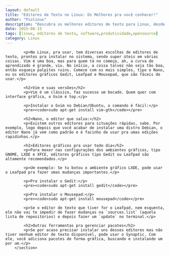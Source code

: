 ```yaml
---
layout: default
title: "Editores de Texto no Linux: Os Melhores pra você conhecer!"
author: "Piolinux"
description: "Descubra os melhores editores de texto para Linux, desde opções simples para iniciantes até ferramentas poderosas para programadores. Encontre o editor ideal para as suas necessidades e aumente a sua produtividade."
date: 2025-08-15
tags: [linux, editores de texto, software,produtividade,opensource]
category: Linux
---
```



<section class="post-content">
          
            
            <p>No Linux, pra usar, tem diversas escolhas de editores de texto, prontos pra instalar no sistema, sendo super úteis em várias coisas. Vim é uma boa, mas para quem tá no começo, ah, a curva de aprendizado é grande, viu. No início, a coisa talvez não seja tão boa, então esqueça palpites ruins. Comece com os mais simples, tipo o Nano, ou os editores gráficos Gedit, Leafpad e Mousepad, que são fáceis de usar.</p>

            <h2>Vim e suas versões</h2>
            <p>Vim é um clássico, faz sucesso um bocado. Quem quer com interface gráfica, o Gvim é top.</p>
            
            <p>Instalar o Gvim no Debian/Ubuntu, o comando é fácil:</p>
            <pre><code>sudo apt-get install vim-gtk</code></pre>
            
            <h2>Nano, o editor que salva:</h2>
            <p>Existem outros editores para situações rápidas, sabe. Por exemplo, logo depois que você acabar de instalar uma distro Debian, o editor Nano já vem como padrão e é facinho de usar pra umas edições rapidinhas.</p>
            
            <h2>Editores gráficos pra usar todo dia</h2>
            <p>Para mexer nas configurações dos ambientes gráficos, tipo GNOME, LXDE e XFCE, editores gráficos tipo Gedit ou Leafpad são altamente recomendados.</p>
            
            <p>Um exemplo: Se tu botou o ambiente gráfico LXDE, pode usar o Leafpad pra fazer umas mudanças importantes.</p>
            
            <p>Pra instalar o Gedit:</p>
            <pre><code>sudo apt-get install gedit</code></pre>
            
            <p>Pra instalar o Mousepad:</p>
            <pre><code>sudo apt-get install mousepad</code></pre>
            
            <p>Se o editor de texto que tiver for o Leafpad, nem esquenta, ele não vai te impedir de fazer mudanças na `sources.list` (aquela lista de repositórios) e depois fazer um `update` no terminal.</p>
            
            <h2>Outras ferramentas pra gerenciar pacotes</h2>
            <p>Se por acaso precisar instalar uns desses editores mas não tiver nenhum editor de texto disponível, pode usar o Synaptic. Com ele, você adiciona pacotes de forma gráfica, buscando e instalando um por um.</p>
        </section>
  

   


